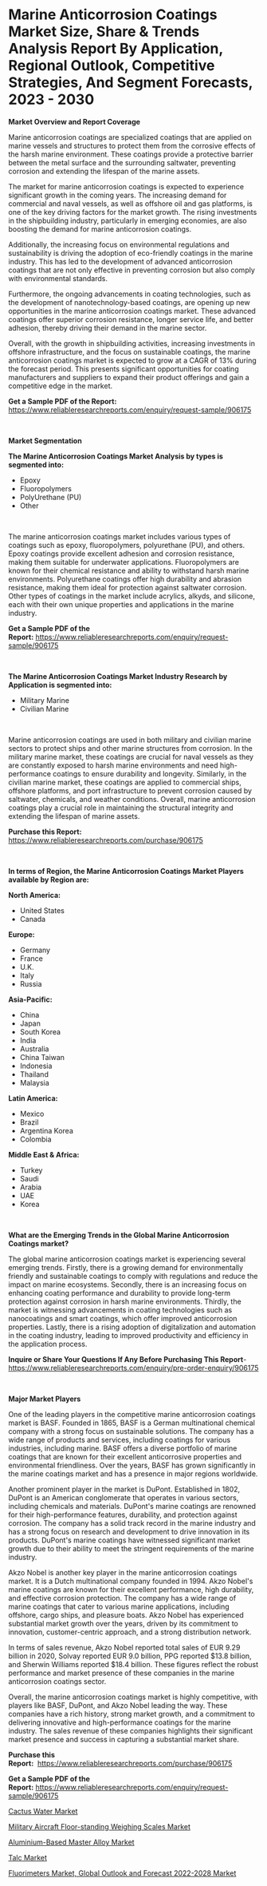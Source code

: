 <p><h1>Marine Anticorrosion Coatings Market Size, Share & Trends Analysis Report By Application, Regional Outlook, Competitive Strategies, And Segment Forecasts, 2023 - 2030</h1></p><p><strong>Market Overview and Report Coverage</strong></p>
<p><p>Marine anticorrosion coatings are specialized coatings that are applied on marine vessels and structures to protect them from the corrosive effects of the harsh marine environment. These coatings provide a protective barrier between the metal surface and the surrounding saltwater, preventing corrosion and extending the lifespan of the marine assets.</p><p>The market for marine anticorrosion coatings is expected to experience significant growth in the coming years. The increasing demand for commercial and naval vessels, as well as offshore oil and gas platforms, is one of the key driving factors for the market growth. The rising investments in the shipbuilding industry, particularly in emerging economies, are also boosting the demand for marine anticorrosion coatings.</p><p>Additionally, the increasing focus on environmental regulations and sustainability is driving the adoption of eco-friendly coatings in the marine industry. This has led to the development of advanced anticorrosion coatings that are not only effective in preventing corrosion but also comply with environmental standards.</p><p>Furthermore, the ongoing advancements in coating technologies, such as the development of nanotechnology-based coatings, are opening up new opportunities in the marine anticorrosion coatings market. These advanced coatings offer superior corrosion resistance, longer service life, and better adhesion, thereby driving their demand in the marine sector.</p><p>Overall, with the growth in shipbuilding activities, increasing investments in offshore infrastructure, and the focus on sustainable coatings, the marine anticorrosion coatings market is expected to grow at a CAGR of 13% during the forecast period. This presents significant opportunities for coating manufacturers and suppliers to expand their product offerings and gain a competitive edge in the market.</p></p>
<p><strong>Get a Sample PDF of the Report:</strong> <a href="https://www.reliableresearchreports.com/enquiry/request-sample/906175">https://www.reliableresearchreports.com/enquiry/request-sample/906175</a></p>
<p>&nbsp;</p>
<p><strong>Market Segmentation</strong></p>
<p><strong>The Marine Anticorrosion Coatings Market Analysis by types is segmented into:</strong></p>
<p><ul><li>Epoxy</li><li>Fluoropolymers</li><li>PolyUrethane (PU)</li><li>Other</li></ul></p>
<p>&nbsp;</p>
<p><p>The marine anticorrosion coatings market includes various types of coatings such as epoxy, fluoropolymers, polyurethane (PU), and others. Epoxy coatings provide excellent adhesion and corrosion resistance, making them suitable for underwater applications. Fluoropolymers are known for their chemical resistance and ability to withstand harsh marine environments. Polyurethane coatings offer high durability and abrasion resistance, making them ideal for protection against saltwater corrosion. Other types of coatings in the market include acrylics, alkyds, and silicone, each with their own unique properties and applications in the marine industry.</p></p>
<p><strong>Get a Sample PDF of the Report:</strong>&nbsp;<a href="https://www.reliableresearchreports.com/enquiry/request-sample/906175">https://www.reliableresearchreports.com/enquiry/request-sample/906175</a></p>
<p>&nbsp;</p>
<p><strong>The Marine Anticorrosion Coatings Market Industry Research by Application is segmented into:</strong></p>
<p><ul><li>Military Marine</li><li>Civilian Marine</li></ul></p>
<p>&nbsp;</p>
<p><p>Marine anticorrosion coatings are used in both military and civilian marine sectors to protect ships and other marine structures from corrosion. In the military marine market, these coatings are crucial for naval vessels as they are constantly exposed to harsh marine environments and need high-performance coatings to ensure durability and longevity. Similarly, in the civilian marine market, these coatings are applied to commercial ships, offshore platforms, and port infrastructure to prevent corrosion caused by saltwater, chemicals, and weather conditions. Overall, marine anticorrosion coatings play a crucial role in maintaining the structural integrity and extending the lifespan of marine assets.</p></p>
<p><strong>Purchase this Report:</strong>&nbsp; <a href="https://www.reliableresearchreports.com/purchase/906175">https://www.reliableresearchreports.com/purchase/906175</a></p>
<p>&nbsp;</p>
<p><strong>In terms of Region, the Marine Anticorrosion Coatings Market Players available by Region are:</strong></p>
<p>
    <p> <strong> North America: </strong>
        <ul>
            <li>United States</li>
            <li>Canada</li>
        </ul>
        </p> 
    <p> <strong> Europe: </strong>
        <ul>
            <li>Germany</li>
            <li>France</li>
            <li>U.K.</li>
            <li>Italy</li>
            <li>Russia</li>
        </ul>
        </p> 
    <p> <strong> Asia-Pacific: </strong>
        <ul>
            <li>China</li>
            <li>Japan</li>
            <li>South Korea</li>
            <li>India</li>
            <li>Australia</li>
            <li>China Taiwan</li>
            <li>Indonesia</li>
            <li>Thailand</li>
            <li>Malaysia</li>
        </ul>
        </p> 
    <p> <strong> Latin America: </strong>
        <ul>
            <li>Mexico</li>
            <li>Brazil</li>
            <li>Argentina Korea</li>
            <li>Colombia</li>
        </ul>
        </p> 
    <p> <strong> Middle East & Africa: </strong>
        <ul>
            <li>Turkey</li>
            <li>Saudi</li>
            <li>Arabia</li>
            <li>UAE</li>
            <li>Korea</li>
        </ul>
    </p>
    </p>
<p>&nbsp;</p>
<p><strong>What are the Emerging Trends in the Global Marine Anticorrosion Coatings market?</strong></p>
<p><p>The global marine anticorrosion coatings market is experiencing several emerging trends. Firstly, there is a growing demand for environmentally friendly and sustainable coatings to comply with regulations and reduce the impact on marine ecosystems. Secondly, there is an increasing focus on enhancing coating performance and durability to provide long-term protection against corrosion in harsh marine environments. Thirdly, the market is witnessing advancements in coating technologies such as nanocoatings and smart coatings, which offer improved anticorrosion properties. Lastly, there is a rising adoption of digitalization and automation in the coating industry, leading to improved productivity and efficiency in the application process.</p></p>
<p><strong>Inquire or Share Your Questions If Any Before Purchasing This Report</strong>- <a href="https://www.reliableresearchreports.com/enquiry/pre-order-enquiry/906175">https://www.reliableresearchreports.com/enquiry/pre-order-enquiry/906175</a></p>
<p>&nbsp;</p>
<p><strong>Major Market Players</strong></p>
<p><p>One of the leading players in the competitive marine anticorrosion coatings market is BASF. Founded in 1865, BASF is a German multinational chemical company with a strong focus on sustainable solutions. The company has a wide range of products and services, including coatings for various industries, including marine. BASF offers a diverse portfolio of marine coatings that are known for their excellent anticorrosive properties and environmental friendliness. Over the years, BASF has grown significantly in the marine coatings market and has a presence in major regions worldwide.</p><p>Another prominent player in the market is DuPont. Established in 1802, DuPont is an American conglomerate that operates in various sectors, including chemicals and materials. DuPont's marine coatings are renowned for their high-performance features, durability, and protection against corrosion. The company has a solid track record in the marine industry and has a strong focus on research and development to drive innovation in its products. DuPont's marine coatings have witnessed significant market growth due to their ability to meet the stringent requirements of the marine industry.</p><p>Akzo Nobel is another key player in the marine anticorrosion coatings market. It is a Dutch multinational company founded in 1994. Akzo Nobel's marine coatings are known for their excellent performance, high durability, and effective corrosion protection. The company has a wide range of marine coatings that cater to various marine applications, including offshore, cargo ships, and pleasure boats. Akzo Nobel has experienced substantial market growth over the years, driven by its commitment to innovation, customer-centric approach, and a strong distribution network.</p><p>In terms of sales revenue, Akzo Nobel reported total sales of EUR 9.29 billion in 2020, Solvay reported EUR 9.0 billion, PPG reported $13.8 billion, and Sherwin Williams reported $18.4 billion. These figures reflect the robust performance and market presence of these companies in the marine anticorrosion coatings sector.</p><p>Overall, the marine anticorrosion coatings market is highly competitive, with players like BASF, DuPont, and Akzo Nobel leading the way. These companies have a rich history, strong market growth, and a commitment to delivering innovative and high-performance coatings for the marine industry. The sales revenue of these companies highlights their significant market presence and success in capturing a substantial market share.</p></p>
<p><strong>Purchase this Report:</strong>&nbsp;&nbsp;<a href="https://www.reliableresearchreports.com/purchase/906175">https://www.reliableresearchreports.com/purchase/906175</a></p>
<p></p>
<p><strong>Get a Sample PDF of the Report:</strong>&nbsp;<a href="https://www.reliableresearchreports.com/enquiry/request-sample/906175">https://www.reliableresearchreports.com/enquiry/request-sample/906175</a></p>
<p><p><a href="https://www.reportprime.com/cactus-water-r6133">Cactus Water Market</a></p><p><a href="https://medium.com/@janicegriffin2022/military-aircraft-floor-standing-weighing-scales-market-size-growth-forecast-2023-2030-5ce3b7f1bb3b">Military Aircraft Floor-standing Weighing Scales Market</a></p><p><a href="https://github.com/GroverBarry/Market-Research-Report-List-1/blob/main/aluminium-based-master-alloy-market.md">Aluminium-Based Master Alloy Market</a></p><p><a href="https://www.linkedin.com/pulse/talc-market-insights-players-forecast-till-2030-research-avenue-2hzje/">Talc Market</a></p><p><a href="https://issuu.com/reportprime-2/docs/fluorimeters-market-global-outlook-and-forecast-20?fr=xKAE9_zU1NQ">Fluorimeters Market, Global Outlook and Forecast 2022-2028 Market</a></p></p>